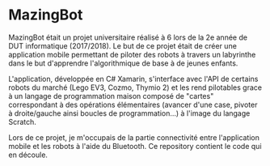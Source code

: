 # MazingBot

MazingBot était un projet universitaire réalisé à 6 lors de la 2e année de DUT informatique (2017/2018). Le but de ce projet était de créer une application mobile permettant de piloter des robots à travers un labyrinthe dans le but d'apprendre l'algorithmique de base à de jeunes enfants.

L'application, développée en C# Xamarin, s'interface avec l'API de certains robots du marché (Lego EV3, Cozmo, Thymio 2) et les rend pilotables grace à un langage de programmation maison composé de "cartes" correspondant à des opérations élémentaires (avancer d'une case, pivoter à droite/gauche ainsi boucles de programmation...) à l'image du langage Scratch.

Lors de ce projet, je m'occupais de la partie connectivité entre l'application mobile et les robots à l'aide du Bluetooth. Ce repository contient le code qui en découle.